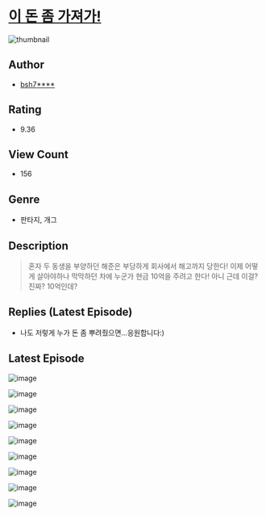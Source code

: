 # [이 돈 좀 가져가!](https://comic.naver.com/challenge/list?titleId=809996)
![thumbnail](https://image-comic.pstatic.net/user_contents_data/challenge_comic/2023/05/23/366760/upload_7365132726009279589_480x623.jpeg)

## Author
- [bsh7****](https://comic.naver.com/artistTitle?id=366760)

## Rating
- 9.36

## View Count
- 156

## Genre
- 판타지, 개그

## Description
> 혼자 두 동생을 부양하던 해준은 부당하게 회사에서 해고까지 당한다! 이제 어떻게 살아야하나 막막하던 차에 누군가 현금 10억을 주려고 한다! 아니 근데 이걸? 진짜? 10억인데?

## Replies (Latest Episode)
- 나도 저렇게 누가 돈 좀 뿌려줬으면...응원합니다:)

## Latest Episode
![image](https://image-comic.pstatic.net/user_contents_data/challenge_comic/2023/05/23/366760/upload_3703191661941568818.jpeg)

![image](https://image-comic.pstatic.net/user_contents_data/challenge_comic/2023/05/23/366760/upload_7221913846098911798.jpeg)

![image](https://image-comic.pstatic.net/user_contents_data/challenge_comic/2023/05/23/366760/upload_3472616588226869091.jpeg)

![image](https://image-comic.pstatic.net/user_contents_data/challenge_comic/2023/05/23/366760/upload_7005125139891446839.jpeg)

![image](https://image-comic.pstatic.net/user_contents_data/challenge_comic/2023/05/23/366760/upload_4050764870959915317.jpeg)

![image](https://image-comic.pstatic.net/user_contents_data/challenge_comic/2023/05/23/366760/upload_3617345092515346276.jpeg)

![image](https://image-comic.pstatic.net/user_contents_data/challenge_comic/2023/05/23/366760/upload_4063998610058404916.jpeg)

![image](https://image-comic.pstatic.net/user_contents_data/challenge_comic/2023/05/23/366760/upload_3918476052282815540.jpeg)

![image](https://image-comic.pstatic.net/user_contents_data/challenge_comic/2023/05/23/366760/upload_7377797128668656179.jpeg)
